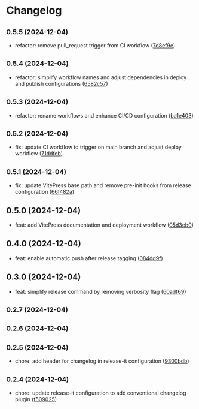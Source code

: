 # Changelog

## <small>0.5.5 (2024-12-04)</small>

- refactor: remove pull_request trigger from CI workflow ([7d8ef9e](https://github.com/mattpocock/tt-package-demo/commit/7d8ef9e))

## <small>0.5.4 (2024-12-04)</small>

- refactor: simplify workflow names and adjust dependencies in deploy and publish configurations ([6582c57](https://github.com/mattpocock/tt-package-demo/commit/6582c57))

## <small>0.5.3 (2024-12-04)</small>

- refactor: rename workflows and enhance CI/CD configuration ([ba1e403](https://github.com/mattpocock/tt-package-demo/commit/ba1e403))

## <small>0.5.2 (2024-12-04)</small>

- fix: update CI workflow to trigger on main branch and adjust deploy workflow ([71ddfeb](https://github.com/mattpocock/tt-package-demo/commit/71ddfeb))

## <small>0.5.1 (2024-12-04)</small>

- fix: update VitePress base path and remove pre-init hooks from release configuration ([66f482a](https://github.com/mattpocock/tt-package-demo/commit/66f482a))

## 0.5.0 (2024-12-04)

- feat: add VitePress documentation and deployment workflow ([05d3eb0](https://github.com/mattpocock/tt-package-demo/commit/05d3eb0))

## 0.4.0 (2024-12-04)

- feat: enable automatic push after release tagging ([084dd9f](https://github.com/mattpocock/tt-package-demo/commit/084dd9f))

## 0.3.0 (2024-12-04)

- feat: simplify release command by removing verbosity flag ([60adf69](https://github.com/mattpocock/tt-package-demo/commit/60adf69))

## <small>0.2.7 (2024-12-04)</small>

## <small>0.2.6 (2024-12-04)</small>

## <small>0.2.5 (2024-12-04)</small>

- chore: add header for changelog in release-it configuration ([9300bdb](https://github.com/mattpocock/tt-package-demo/commit/9300bdb))

## <small>0.2.4 (2024-12-04)</small>

- chore: update release-it configuration to add conventional changelog plugin ([f509025](https://github.com/mattpocock/tt-package-demo/commit/f509025))
